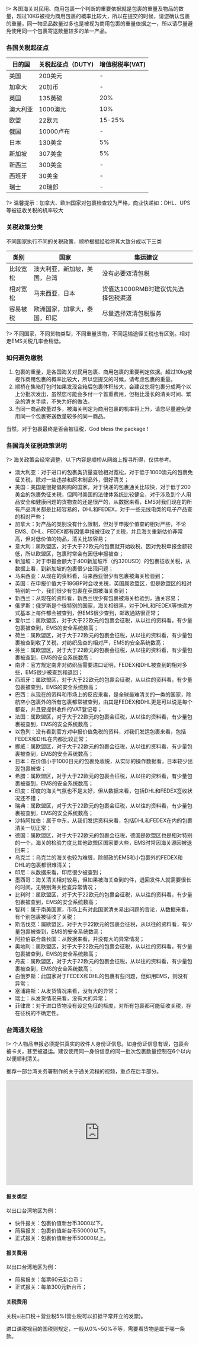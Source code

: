 !> 各国海关对民用、商用包裹一个判断的重要依据就是包裹的重量及物品的数量，超过10KG被视为商用包裹的概率比较大，所以在提交的时候，请您确认包裹的重量，同一物品品数量过多也是被视为商用包裹的重量依据之一，所以请尽量避免使用同一个包裹寄送数量较多的单一产品。

### 各国关税起征点

| 目的国  | 关税起征点（DUTY) | 增值税税率(VAT) |
|------|-------------|------------|
| 美国   | 200美元       | -          |
| 加拿大  | 20加币        | -          |
| 英国   | 135英磅       | 20%        |
| 澳大利亚 | 1000澳元      | 10%        |
| 欧盟   | 22欧元        | 15-25%     |
| 俄国   | 10000卢布     | -          |
| 日本   | 130美金       | 5%         |
| 新加坡  | 307美金       | 5%         |
| 新西兰  | 300美金       | -          |
| 西班牙  | 30美金        | -          |
| 瑞士   | 20瑞郎        | -          |


?> 温馨提示：加拿大、欧洲国家对包裹检查较为严格，商业快递如：DHL、UPS等被征收关税的机率较大

### 关税政策分类


不同国家执行不同的关税政策，顺桥根据经验将其大致分成以下三类

| 类别   | 国家             | 集运建议                  |
|------|----------------|-----------------------|
| 比较宽松 | 澳大利亚，新加坡，美国，台湾 | 没有必要双清包税              |
| 相对宽松 | 马来西亚，日本        | 货值达1000RMB时建议优先选择包税渠道 |
| 容易被税 | 欧洲国家，加拿大，泰国，印尼 | 尽量选择双清包税服务            |

?> 不同国家，不同货物类型，不同重量货物，不同运输途径关税也有区别。相对走EMS关税几率会稍低。

### 如何避免缴税

1. 包裹的重量，是各国海关对民用包裹、商用包裹的重要判定依据。超过10kg被视作商用包裹的概率比较大，所以您提交的时候，请考虑包裹的重量。
2. 顺桥在集箱打包时如果发现合箱后包裹体积较大，会建议您将包裹分成两个以上分批次发出，虽然您可能会多付一个首重费用，但相比漫长的清关时间、繁杂的清关手续，不失为好的做法。
3. 当同一商品数量过多，被海关判定为商用包裹的机率将上升，请您尽量避免使用同一个包裹寄送数量较多的同一商品。

当然，对于包裹最终是否会被征税，God bless the package ! 

### 各国海关征税政策说明

?> 海关政策会经常调整，以下内容是顺桥从网络上搜寻所得，仅供参考。

- 澳大利亚：对于进口的包裹类货量查验相对宽松，对于低于1000澳元的包裹免征关税，除对一些违禁和原木制品外，很好清关；
- 美国：美国是很提倡网购的国家，对于快递的包裹通关比较快，对于低于200美金的包裹免征关税，但同时美国的法律体系统比较健全，对于涉及到个人用品安全和健康问题的货物查的还是很严的，从数据来看，EMS对我们现在的所有产品清关都是比较容易的，DHL和FEDEX，对于一些无线电类的电子产品查的相对严些；
- 加拿大：对产品的类别没有什么限制，但对于申报价值查的相对严些，不论EMS、DHL、FEDEX都有因低申报被征收了关税，并且海关重新估价非常高，但对低价值的物品，清关比较容易；
- 意大利：属欧盟区，对于大于22欧元的包裹就开始收税，因对免税申报金额较低，所以欧盟区，包裹时常会有因低申报被查；
- 新加坡：对于申报金额大于400新加坡币（约320USD）的包裹征收关税，从数据上看，到新加坡的包裹很少出现问题；
- 马来西亚：从现在的资料看，马来西亚很少有包裹被海关检验到；
- 英国：在申报价值大于18GBP时会收关税，英国属欧盟区，但是欧盟区的相对特别的一个，我们很少有包裹在英国被海关查到；
- 新西兰：从现在的资料看，新西兰很少有包裹被海关检验到，通关容易；
- 俄罗斯：俄罗斯是个很特别的国家，海关相很黑，对于DHL和FEDEX等快递方式基本上每件都会被查到，但EMS很少查到，邮政通路很正常；
- 爱尔兰：属欧盟区，对于大于22欧元的包裹会征税，从以往的资料看，有少量包裹被查到，EMS的安全系统数高；
- 荷兰：属欧盟区，对于大于22欧元的包裹会征税，从以往的资料看，有少量包裹被查到收了关税，对纺织品查的相对严，EMS的安全系统数高；
- 芬兰：属欧盟区，对于大于22欧元的包裹会征税，从以往的资料看，有少量包裹被查到，EMS的安全系统数高；
- 南非：官方规定南非对纺织品需要进口证明，FEDEX和DHL被查到的相对多些，EMS很少被查到和退回；
- 西班牙：属欧盟区，对于大于22欧元的包裹会征税，从以往的资料看，有少量包裹被查到，EMS的安全系统数高；
- 巴西：从现在的资料和市场上的反应来看，是全球最难清关的一类的国家，除航空小包裹外的所有包裹都常被查到，由其是FEDEX和DHL更是可以说是每个都查，并且要提供收件的VAT登记号；
- 法国：属欧盟区，对于大于22欧元的包裹会征税，从以往的资料看，有少量包裹被查到，EMS的安全系统数高；
- 以色列：没有看到官方对申报价值免税的资料，对我们发运包裹来看，包括FEDEX和DHL在内都比较正常；
- 挪威：属欧盟区，对于大于22欧元的包裹会征税，从以往的资料看，有少量包裹被查到，EMS的安全系统数高；
- 日本：在价值小于1000日元的包裹免收税，从实际的操作数据看，日本较少出现包裹被查；
- 希腊：属欧盟区，对于大于22欧元的包裹会征税，从以往的资料看，有少量包裹被查到，EMS的安全系统数高；
- 印度：印度的海关气氛也不是太好，但从数据来看，包括DHL和FEDEX签收状况还不错；
- 瑞典：属欧盟区，对于大于22欧元的包裹会征税，从以往的资料看，有少量包裹被查到，EMS的安全系统数高；
- 沙特阿拉伯：属于中东，从我们发运资料来看，包括DHL和FEDEX在内的包裹清关一切正常；
- 德国：属欧盟区，对于大于22欧元的包裹会征税，德国是欧盟区也是相对特别的一个，海关的检验力度比其他欧盟区国家要大些，EMS时常因海关源因被退回来；
- 乌克兰：乌克兰的海关也较为难缠，除邮政的EMS和小包裹外的FEDEX和DHL的包裹都很难清关；
- 印尼：从数据来看，印尼很少被查到；
- 墨西哥：海关清关相对较易，但如果被海关查到的件，退回发件人就需要很长的时间，无特别海关检查异常情况；
- 比利时：属欧盟区，对于大于22欧元的包裹会征税，从以往的资料看，有少量包裹被查到，EMS的安全系统数高；
- 智利：属于南美国家，市场上有对此国家清关易出问题的言论，从数据来看，有个别包裹被征收了关税；
- 斯洛伐克：属欧盟区，对于大于22欧元的包裹会征税，从以往的资料看，有少量包裹被查到，EMS的安全系统数高；
- 阿拉伯联合酋长国：从数据来看，并没有大的异常情况；
- 奥地利：属欧盟区，对于大于22欧元的包裹会征税，从以往的资料看，有少量包裹被查到，EMS的安全系统数高；
- 丹麦：属欧盟区，对于大于22欧元的包裹会征税，从以往的资料看，有少量包裹被查到，EMS的安全系统数高；
- 白俄罗斯：此国家对于FEDEX和DHL的包裹有些问题，但如用EMS，则没有异常；
- 塞浦路斯：从发货情况来看，没有大的异常；
- 瑞士：从发货情况来看，没有大的异常；
- 菲律宾：对于进口货物没有设定免征的额度，对所有包裹都可能征收关税，存在征税的不确定性。


### 台湾通关经验
!> 个人物品申报必须提供真实的收件人身份证信息。如身份证信息有误，包裹会被卡关，甚至被退运。建议使用同一身份信息的同一批次包裹数量控制在6个以内以便顺利清关。

推荐一部台湾关务署制作的关于通关流程的视频，重点在后半部分。
<div style="max-width:640px; margin:0 auto 10px;" >
<div 
style="position: relative; 
width:100%;
padding-bottom:56.25%; 
height:0;">
<iframe style="position: absolute;top: 0;left: 0;width: 100%;height: 100%;"  src="https://www.youtube.com/embed/RrbLpUn1unQ" frameborder="0" allowfullscreen></iframe>
</div>
</div>

#### 报关类型
以出口台湾地区为例：
- 快件报关：包裹价值新台币3000以下。
- 简易报关：包裹价值新台币50000以下。
- 正式报关：包裹价值新台币50000以上。

#### 报关费用
以出口台湾地区为例：
- 简易报关：每票60元新台币；
- 正式报关：每单300元新台币；

#### 关税费用

关税=进口税＋营业税5%(营业税可以扣抵平常开立的发票)。

进口课税视目的国税则规定，一般从0%~50%不等，需要看货物是属于哪一条款。
